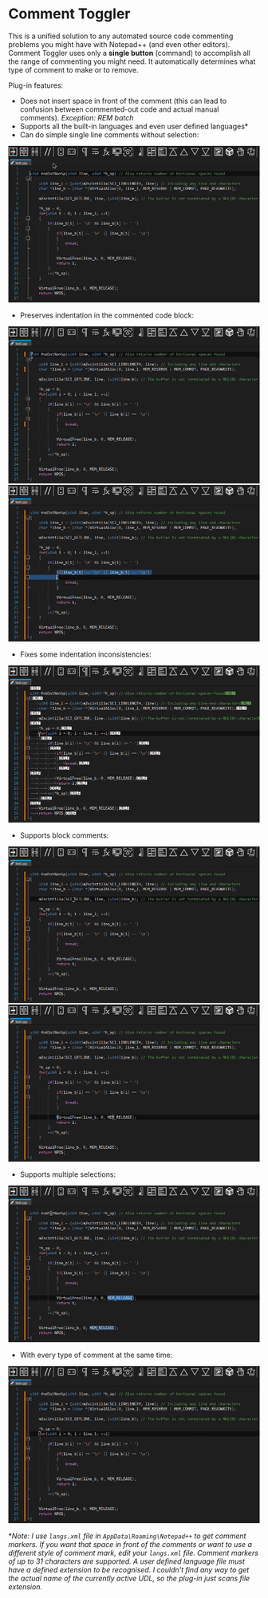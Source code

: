 # Comment Toggler

This is a unified solution to any automated source code commenting problems you might have with Notepad++ (and even other editors).
Comment Toggler uses only a **single button** (command) to accomplish all the range of commenting you might need. It automatically determines what type of comment to make or to remove.

Plug-in features:
* Does not insert space in front of the comment (this can lead to confusion between commented-out code and actual manual comments). *Exception: REM batch*
* Supports all the built-in languages and even user defined languages*
* Can do simple single line comments without selection:
<img src="readme/single_line.gif">
<ul><li>Preserves indentation in the commented code block:</li></ul>
<img src="readme/selection_single_lines_0.gif">
<img src="readme/selection_single_lines_2.gif">
<ul><li>Fixes some indentation inconsistencies:</li></ul>
<img src="readme/selection_single_lines_1.gif">
<ul><li>Supports block comments:</li></ul>
<img src="readme/block_simple.gif">
<img src="readme/block_diff_selects.gif">
<ul><li>Supports multiple selections:</li></ul>
<img src="readme/multi_select_blocks.gif">
<ul><li>With every type of comment at the same time:</li></ul>
<img src="readme/multi_select_block_line_single_combo.gif">

**Note: I use `langs.xml` file in `AppData\Roaming\Notepad++` to get comment markers. If you want that space in front of the comments or want to use a different style of comment mark, edit your `langs.xml` file. Comment markers of up to 31 characters are supported. A user defined language file must have a defined extension to be recognised. I couldn't find any way to get the actual name of the currently active UDL, so the plug-in just scans file extension.*
